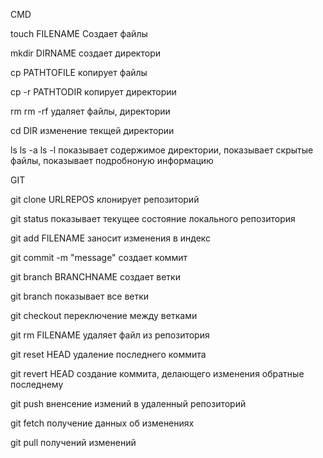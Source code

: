 CMD

touch FILENAME
Создает файлы

mkdir DIRNAME
создает директори

cp PATHTOFILE
копирует файлы

cp -r PATHTODIR
копирует директории

rm 
rm -rf
удаляет файлы, директории

cd DIR
изменение текщей директории

ls 
ls -a
ls -l
показывает содержимое директории, показывает скрытые файлы, показывает подробноную информацию

GIT

git clone URLREPOS
клонирует репозиторий

git status
показывает текущее состояние локального репозитория

git add FILENAME
заносит изменения в индекс

git commit -m "message"
создает коммит

git branch BRANCHNAME
создает ветки

git branch 
показывает все ветки

git checkout
переключение между ветками

git rm FILENAME
удаляет файл из репозитория

git reset HEAD
удаление последнего коммита


git revert HEAD
создание коммита, делающего изменения обратные последнему

git push 
вненсение измений в удаленный репозиторий

git fetch
получение данных об изменениях

git pull
получений изменений

